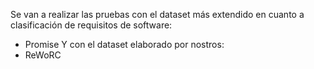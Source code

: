 Se van a realizar las pruebas con el dataset más extendido en cuanto a clasificación de requisitos de software:
  - Promise
Y con el dataset elaborado por nostros:
  - ReWoRC
